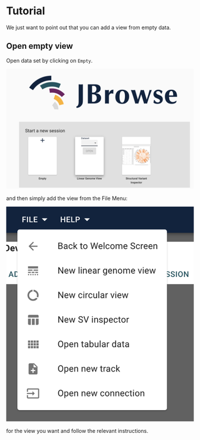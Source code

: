 
# Tutorial

We just want to point out that you can add a view from empty data.

## Open empty view

Open data set by clicking on `Empty`.

![alt text](images/StartPage.png)

and then simply add the view from the File Menu:

![alt text](images/AddNewViews.png)

for the view you want and follow the relevant instructions.



